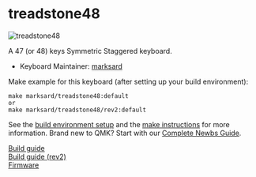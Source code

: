 # treadstone48

![treadstone48](https://github.com/marksard/Keyboards/raw/master/_image/20181219-PC190003.jpg)

A 47 (or 48) keys Symmetric Staggered keyboard.  

* Keyboard Maintainer: [marksard](https://github.com/marksard)

Make example for this keyboard (after setting up your build environment):

    make marksard/treadstone48:default
    or
    make marksard/treadstone48/rev2:default

See the [build environment setup](https://docs.qmk.fm/#/getting_started_build_tools) and the [make instructions](https://docs.qmk.fm/#/getting_started_make_guide) for more information. Brand new to QMK? Start with our [Complete Newbs Guide](https://docs.qmk.fm/#/newbs).

[Build guide](https://github.com/marksard/Keyboards/blob/master/treadstone48/documents/treadstone48_buildguide.md)  
[Build guide (rev2)](https://github.com/marksard/Keyboards/blob/master/treadstone48/documents/treadstone48rev2_buildguide.md)  
[Firmware](https://github.com/marksard/qmk_firmware/tree/my_customize/keyboards/treadstone48)  
